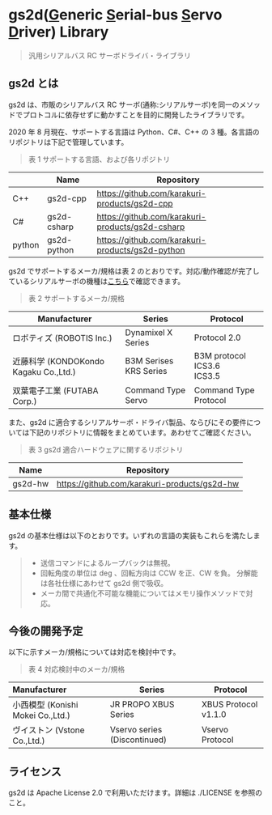 # gs2d(<u>G</u>eneric <u>S</u>erial-bus <u>S</u>ervo <u>D</u>river) Library

> 汎用シリアルバス RC サーボドライバ・ライブラリ

## gs2d とは

gs2d は、市販のシリアルバス RC サーボ(通称:シリアルサーボ)を同一のメソッドでプロトコルに依存せずに動かすことを目的に開発したライブラリです。

2020 年 8 月現在、サポートする言語は Python、C#、C++ の 3 種。各言語のリポジトリは下記で管理しています。

> 表 1 サポートする言語、および各リポジトリ

|        | Name        | Repository                                         |
| :----- | ----------- | -------------------------------------------------- |
| C++    | gs2d-cpp    | <https://github.com/karakuri-products/gs2d-cpp>    |
| C#     | gs2d-csharp | <https://github.com/karakuri-products/gs2d-csharp> |
| python | gs2d-python | <https://github.com/karakuri-products/gs2d-python> |

gs2d でサポートするメーカ/規格は表 2 のとおりです。対応/動作確認が完了しているシリアルサーボの機種は<a href="https://docs.google.com/spreadsheets/d/15XlF4kySq219ICrvgJmQ_NEENOpA3_AKKTeR7gI3orM/edit?usp=sharing" target="_blank">こちら</a>で確認できます。

> 表 2 サポートするメーカ/規格

| Manufacturer                          | Series                      | Protocol                             |
| ------------------------------------- | --------------------------- | ------------------------------------ |
| ロボティズ (ROBOTIS Inc.)             | Dynamixel X Series          | Protocol 2.0                         |
| 近藤科学 (KONDOKondo Kagaku Co.,Ltd.) | B3M Serises <br> KRS Series | B3M protocol <br> ICS3.6 <br> ICS3.5 |
| 双葉電子工業 (FUTABA Corp.)           | Command Type Servo          | Command Type Protocol                |

また、gs2d に適合するシリアルサーボ・ドライバ製品、ならびにその要件については下記のリポジトリに情報をまとめています。あわせてご確認ください。

> 表 3 gs2d 適合ハードウェアに関するリポジトリ

| Name        | Repository                                         |
| ----------- | -------------------------------------------------- |
| gs2d-hw    | <https://github.com/karakuri-products/gs2d-hw>    |

## 基本仕様

gs2d の基本仕様は以下のとおりです。いずれの言語の実装もこれらを満たします。

> - 送信コマンドによるループバックは無視。
> - 回転角度の単位は deg 、回転方向は CCW を正、CW を負。
>   分解能は各社仕様にあわせて gs2d 側で吸収。
> - メーカ間で共通化不可能な機能についてはメモリ操作メソッドで対応。

## 今後の開発予定

以下に示すメーカ/規格については対応を検討中です。

> 表 4 対応検討中のメーカ/規格

| Manufacturer                      | Series                       | Protocol             |
| :-------------------------------- | ---------------------------- | -------------------- |
| 小西模型 (Konishi Mokei Co.,Ltd.) | JR PROPO XBUS Series         | XBUS Protocol v1.1.0 |
| ヴイストン (Vstone Co.,Ltd.)      | Vservo series (Discontinued) | Vservo Protocol      |

## ライセンス

gs2d は Apache License 2.0 で利用いただけます。詳細は ./LICENSE を参照のこと。
